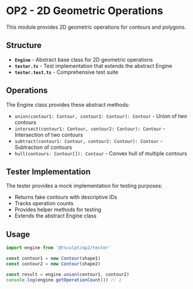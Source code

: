 # OP2 - 2D Geometric Operations

This module provides 2D geometric operations for contours and polygons.

## Structure

- **`Engine`** - Abstract base class for 2D geometric operations
- **`tester.ts`** - Test implementation that extends the abstract Engine
- **`tester.test.ts`** - Comprehensive test suite

## Operations

The Engine class provides these abstract methods:

- `union(contour1: Contour, contour2: Contour): Contour` - Union of two contours
- `intersect(contour1: Contour, contour2: Contour): Contour` - Intersection of two contours
- `subtract(contour1: Contour, contour2: Contour): Contour` - Subtraction of contours
- `hull(contours: Contour[]): Contour` - Convex hull of multiple contours

## Tester Implementation

The tester provides a mock implementation for testing purposes:

- Returns fake contours with descriptive IDs
- Tracks operation counts
- Provides helper methods for testing
- Extends the abstract Engine class

## Usage

```typescript
import engine from '@tsculpt/op2/tester'

const contour1 = new Contour(shape1)
const contour2 = new Contour(shape2)

const result = engine.union(contour1, contour2)
console.log(engine.getOperationCount()) // 1
```
